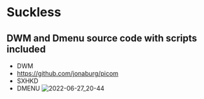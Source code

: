 # Suckless
## DWM and Dmenu source code with scripts included

- DWM
- https://github.com/jonaburg/picom
- SXHKD
- DMENU
![2022-06-27_20-44](https://user-images.githubusercontent.com/64269332/176023007-91d8703c-81d0-4091-81c5-0154d62af33c.png)
